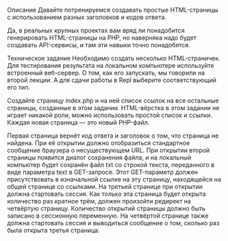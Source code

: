 Описание
Давайте потренируемся создавать простые HTML-страницы с использованием разных заголовков и кодов ответа.

Да, в реальных крупных проектах вам вряд ли понадобится генерировать HTML-страницы на PHP, но наверняка надо будет создавать API-сервисы, и там эти навыки точно понадобятся.

Техническое задание
Необходимо создать несколько HTML-страничек. Для тестирования результата на локальном компьютере используйте встроенный веб-сервер. О том, как его запускать, мы говорили на второй лекции. А для сдачи работы в Repl выберите соответствующий его тип.

Создайте страницу index.php и на ней список ссылок на все остальные страницы, созданные в этом задании. HTML-вёрстка в этом задании не играет никакой роли, можно использовать простой список и ссылки. Каждая новая страница — это новый PHP-файл.

Первая страница вернёт код ответа и заголовок о том, что страница не найдена. При её открытии должно отобразиться стандартное сообщение браузера о несуществующем URL.
При открытии второй страницы появится диалог сохранения файла, и на локальный компьютер будет сохранён файл txt со строкой текста, переданного в виде параметра text в GET-запросе. Этот GET-параметр должен присутствовать в изначальной ссылке на эту страницу, находящейся на общей странице со ссылками.
На третьей странице при открытии должна стартовать сессия. Как только эта страница будет открыта количество раз кратное трём, должен произойти редирект на четвёртую страницу. Количество открытий страницы должно быть записано в сессионную переменную.
На четвёртой странице также должна стартовать сессия и выводиться сообщение о том, сколько раз была открыта третья страница.